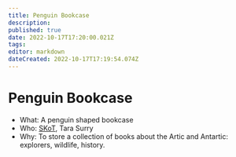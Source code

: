 ```yaml
---
title: Penguin Bookcase
description: 
published: true
date: 2022-10-17T17:20:00.021Z
tags: 
editor: markdown
dateCreated: 2022-10-17T17:19:54.074Z
---
```


# Penguin Bookcase

-   What: A penguin shaped bookcase
-   Who: [SKoT](/User/SKoT), Tara Surry
-   Why: To store a collection of books about the Artic and Antartic: explorers, wildlife, history.
